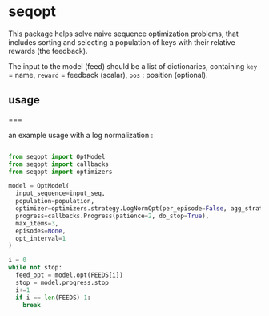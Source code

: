 # seqopt

This package helps solve naive sequence optimization problems,
that includes sorting and selecting a population of keys with their
relative rewards (the feedback).

The input to the model (feed) should be a list of dictionaries,
containing `key` = name, `reward` = feedback (scalar), `pos` : position (optional).

## usage
===

an example usage with a log normalization :

```py

from seqopt import OptModel
from seqopt import callbacks
from seqopt import optimizers

model = OptModel(
  input_sequence=input_seq,
  population=population,
  optimizer=optimizers.strategy.LogNormOpt(per_episode=False, agg_strategy='sum', log_base=None, cutoff_point=0.20),
  progress=callbacks.Progress(patience=2, do_stop=True),
  max_items=3,
  episodes=None,  
  opt_interval=1
)

i = 0
while not stop:
  feed_opt = model.opt(FEEDS[i])
  stop = model.progress.stop
  i+=1
  if i == len(FEEDS)-1:
    break


```




